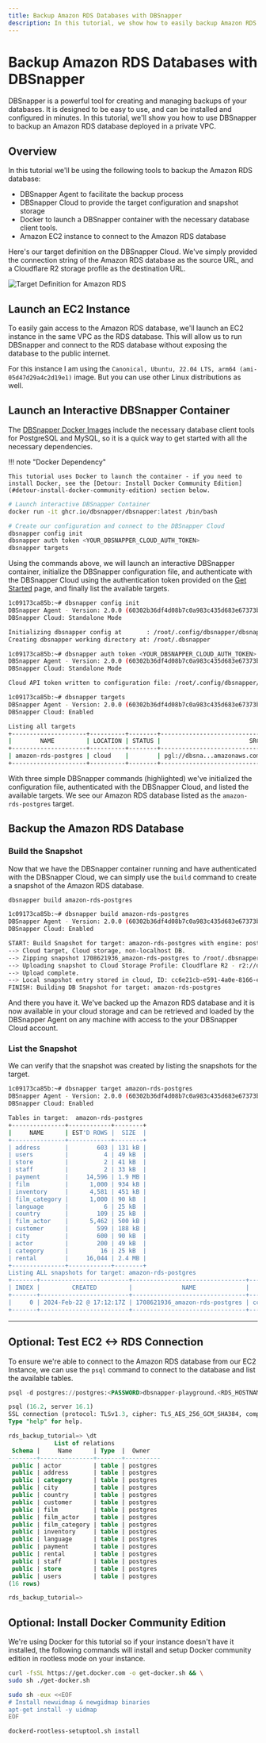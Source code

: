 ```yaml
---
title: Backup Amazon RDS Databases with DBSnapper
description: In this tutorial, we show how to easily backup Amazon RDS databases using DBSnapper. We'll cover how to launch DBSnapper and backup an Amazon RDS database in a private VPC.
---
```


# Backup Amazon RDS Databases with DBSnapper

DBSnapper is a powerful tool for creating and managing backups of your databases. It is designed to be easy to use, and can be installed and configured in minutes. In this tutorial, we'll show you how to use DBSnapper to backup an Amazon RDS database deployed in a private VPC.

## Overview

In this tutorial we'll be using the following tools to backup the Amazon RDS database:

- DBSnapper Agent to facilitate the backup process
- DBSnapper Cloud to provide the target configuration and snapshot storage
- Docker to launch a DBSnapper container with the necessary database client tools.
- Amazon EC2 instance to connect to the Amazon RDS database

Here's our target definition on the DBSnapper Cloud. We've simply provided the connection string of the Amazon RDS database as the source URL, and a Cloudflare R2 storage profile as the destination URL.

![Target Definition for Amazon RDS](../static/amazon-rds-postgres%20target%20screenshot.png)

## Launch an EC2 Instance

To easily gain access to the Amazon RDS database, we'll launch an EC2 instance in the same VPC as the RDS database. This will allow us to run DBSnapper and connect to the RDS database without exposing the database to the public internet.

For this instance I am using the `Canonical, Ubuntu, 22.04 LTS, arm64 (ami-05d47d29a4c2d19e1)` image. But you can use other Linux distributions as well.

## Launch an Interactive DBSnapper Container

The <a href="https://github.com/dbsnapper/dbsnapper/pkgs/container/dbsnapper" target="_blank">DBSnapper Docker Images</a> include the necessary database client tools for PostgreSQL and MySQL, so it is a quick way to get started with all the necessary dependencies.

<!-- prettier-ignore-start -->
!!! note "Docker Dependency"

    This tutorial uses Docker to launch the container - if you need to install Docker, see the [Detour: Install Docker Community Edition](#detour-install-docker-community-edition) section below.
<!-- prettier-ignore-end -->

```bash title="Launch DBSnapper Container & Setup DBSnapper Agent" linenums="1"
# Launch interactive DBSnapper Container
docker run -it ghcr.io/dbsnapper/dbsnapper:latest /bin/bash

# Create our configuration and connect to the DBSnapper Cloud
dbsnapper config init
dbsnapper auth token <YOUR_DBSNAPPER_CLOUD_AUTH_TOKEN>
dbsnapper targets
```

Using the commands above, we will launch an interactive DBSnapper container, initialize the DBSnapper configuration file, and authenticate with the DBSnapper Cloud using the authentication token provided on the [Get Started](https://app.dbsnapper.com/get_started) page, and finally list the available targets.

```bash title="Command output" linenums="1" hl_lines="1 8 14"
1c09173ca85b:~# dbsnapper config init
DBSnapper Agent - Version: 2.0.0 (60302b36df4d08b7c0a983c435d683e67373b235) Build Date: 2024-02-22T00:13:23Z
DBSnapper Cloud: Standalone Mode

Initializing dbsnapper config at       : /root/.config/dbsnapper/dbsnapper.yml
Creating dbsnapper working directory at: /root/.dbsnapper

1c09173ca85b:~# dbsnapper auth token <YOUR_DBSNAPPER_CLOUD_AUTH_TOKEN>
DBSnapper Agent - Version: 2.0.0 (60302b36df4d08b7c0a983c435d683e67373b235) Build Date: 2024-02-22T00:13:23Z
DBSnapper Cloud: Standalone Mode

Cloud API token written to configuration file: /root/.config/dbsnapper/dbsnapper.yml

1c09173ca85b:~# dbsnapper targets
DBSnapper Agent - Version: 2.0.0 (60302b36df4d08b7c0a983c435d683e67373b235) Build Date: 2024-02-22T00:13:23Z
DBSnapper Cloud: Enabled

Listing all targets
+---------------------+----------+--------+------------------------------------------------------+------+-----+-----------------+-------+----------+
|        NAME         | LOCATION | STATUS |                         SRC                          | SIZE | DST | STORAGE PROFILE | QUERY | MESSAGES |
+---------------------+----------+--------+------------------------------------------------------+------+-----+-----------------+-------+----------+
| amazon-rds-postgres | cloud    |        | pgl://dbsna...amazonaws.com:5432/rds_backup_tutorial | 0 B  |     | Cloudflare R2   | No    |          |
+---------------------+----------+--------+------------------------------------------------------+------+-----+-----------------+-------+----------+
```

With three simple DBSnapper commands (highlighted) we've initialized the configuration file, authenticated with the DBSnapper Cloud, and listed the available targets. We see our Amazon RDS database listed as the `amazon-rds-postgres` target.

## Backup the Amazon RDS Database

### Build the Snapshot

Now that we have the DBSnapper container running and have authenticated with the DBSnapper Cloud, we can simply use the `build` command to create a snapshot of the Amazon RDS database.

```bash title="Backup Amazon RDS Database" linenums="1"
dbsnapper build amazon-rds-postgres
```

```bash title="Command Output" linenums="1" hl_lines="1"
1c09173ca85b:~# dbsnapper build amazon-rds-postgres
DBSnapper Agent - Version: 2.0.0 (60302b36df4d08b7c0a983c435d683e67373b235) Build Date: 2024-02-22T00:13:23Z
DBSnapper Cloud: Enabled

START: Build Snapshot for target: amazon-rds-postgres with engine: postgres-local
--> Cloud target, Cloud storage, non-localhost DB.
--> Zipping snapshot 1708621936_amazon-rds-postgres to /root/.dbsnapper/1708621936_amazon-rds-postgres.zip
--> Uploading snapshot to Cloud Storage Profile: Cloudflare R2 - r2://dbsnapper-r2/dbsnapper-playground/cc6e21cb-e591-4a0e-8166-eba3c2a98dca.zip
--> Upload complete.
--> Local snapshot entry stored in cloud, ID: cc6e21cb-e591-4a0e-8166-eba3c2a98dca
FINISH: Building DB Snapshot for target: amazon-rds-postgres
```

And there you have it. We've backed up the Amazon RDS database and it is now available in your cloud storage and can be retrieved and loaded by the DBSnapper Agent on any machine with access to the your DBSnapper Cloud account.

### List the Snapshot

We can verify that the snapshot was created by listing the snapshots for the target.

```bash title="List Snapshots for the Target" linenums="1" hl_lines="1 30"
1c09173ca85b:~# dbsnapper target amazon-rds-postgres
DBSnapper Agent - Version: 2.0.0 (60302b36df4d08b7c0a983c435d683e67373b235) Build Date: 2024-02-22T00:13:23Z
DBSnapper Cloud: Enabled

Tables in target:  amazon-rds-postgres
+---------------+------------+--------+
|     NAME      | EST'D ROWS |  SIZE  |
+---------------+------------+--------+
| address       |        603 | 131 kB |
| users         |          4 | 49 kB  |
| store         |          2 | 41 kB  |
| staff         |          2 | 33 kB  |
| payment       |     14,596 | 1.9 MB |
| film          |      1,000 | 934 kB |
| inventory     |      4,581 | 451 kB |
| film_category |      1,000 | 90 kB  |
| language      |          6 | 25 kB  |
| country       |        109 | 25 kB  |
| film_actor    |      5,462 | 500 kB |
| customer      |        599 | 188 kB |
| city          |        600 | 90 kB  |
| actor         |        200 | 49 kB  |
| category      |         16 | 25 kB  |
| rental        |     16,044 | 2.4 MB |
+---------------+------------+--------+
Listing ALL snapshots for target: amazon-rds-postgres
+-------+-------------------------+--------------------------------+------------------------------------------+--------+------------+-------+
| INDEX |         CREATED         |              NAME              |                 FILENAME                 |  SIZE  | SANITIZED? | SANFN |
+-------+-------------------------+--------------------------------+------------------------------------------+--------+------------+-------+
|     0 | 2024-Feb-22 @ 17:12:17Z | 1708621936_amazon-rds-postgres | cc6e21cb-e591-4a0e-8166-eba3c2a98dca.zip | 613 kB | false      |       |
+-------+-------------------------+--------------------------------+------------------------------------------+--------+------------+-------+
```

---

## Optional: Test EC2 <-> RDS Connection

To ensure we're able to connect to the Amazon RDS database from our EC2 Instance, we can use the `psql` command to connect to the database and list the available tables.

```sql title="Connect to Amazon RDS Database" linenums="1"
psql -d postgres://postgres:<PASSWORD>dbsnapper-playground.<RDS_HOSTNAME...>:5432/rds_backup_tutorial

psql (16.2, server 16.1)
SSL connection (protocol: TLSv1.3, cipher: TLS_AES_256_GCM_SHA384, compression: off)
Type "help" for help.

rds_backup_tutorial=> \dt
             List of relations
 Schema |     Name      | Type  |  Owner
--------+---------------+-------+----------
 public | actor         | table | postgres
 public | address       | table | postgres
 public | category      | table | postgres
 public | city          | table | postgres
 public | country       | table | postgres
 public | customer      | table | postgres
 public | film          | table | postgres
 public | film_actor    | table | postgres
 public | film_category | table | postgres
 public | inventory     | table | postgres
 public | language      | table | postgres
 public | payment       | table | postgres
 public | rental        | table | postgres
 public | staff         | table | postgres
 public | store         | table | postgres
 public | users         | table | postgres
(16 rows)

rds_backup_tutorial=>
```

## Optional: Install Docker Community Edition

We're using Docker for this tutorial so if your instance doesn't have it installed, the following commands will install and setup Docker community edition in rootless mode on your instance.

```bash title="Install Docker Community Edition on Ubuntu 22.04 LTS" linenums="1"
curl -fsSL https://get.docker.com -o get-docker.sh && \
sudo sh ./get-docker.sh

sudo sh -eux <<EOF
# Install newuidmap & newgidmap binaries
apt-get install -y uidmap
EOF

dockerd-rootless-setuptool.sh install
```
